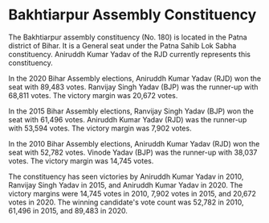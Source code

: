 # Bakhtiarpur Assembly Constituency

The Bakhtiarpur assembly constituency (No. 180) is located in the Patna district of Bihar. It is a General seat under the Patna Sahib Lok Sabha constituency. Aniruddh Kumar Yadav of the RJD currently represents this constituency.

In the 2020 Bihar Assembly elections, Aniruddh Kumar Yadav (RJD) won the seat with 89,483 votes. Ranvijay Singh Yadav (BJP) was the runner-up with 68,811 votes. The victory margin was 20,672 votes.

In the 2015 Bihar Assembly elections, Ranvijay Singh Yadav (BJP) won the seat with 61,496 votes. Aniruddh Kumar Yadav (RJD) was the runner-up with 53,594 votes. The victory margin was 7,902 votes.

In the 2010 Bihar Assembly elections, Aniruddh Kumar Yadav (RJD) won the seat with 52,782 votes. Vinode Yadav (BJP) was the runner-up with 38,037 votes. The victory margin was 14,745 votes.

The constituency has seen victories by Aniruddh Kumar Yadav in 2010, Ranvijay Singh Yadav in 2015, and Aniruddh Kumar Yadav in 2020. The victory margins were 14,745 votes in 2010, 7,902 votes in 2015, and 20,672 votes in 2020. The winning candidate's vote count was 52,782 in 2010, 61,496 in 2015, and 89,483 in 2020.
